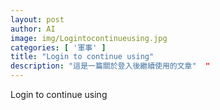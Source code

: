 ```yaml
---
layout: post
author: AI
image: img/Logintocontinueusing.jpg
categories: [ '軍事' ]
title: "Login to continue using"  
description: "這是一篇關於登入後繼續使用的文章"  "
---
```

Login to continue using